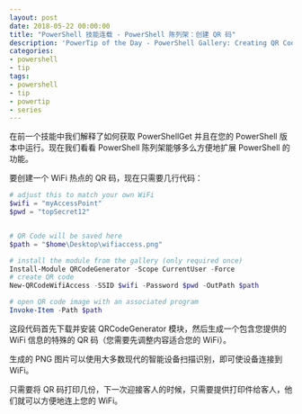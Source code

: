 ```yaml
---
layout: post
date: 2018-05-22 00:00:00
title: "PowerShell 技能连载 - PowerShell 陈列架：创建 QR 码"
description: 'PowerTip of the Day - PowerShell Gallery: Creating QR Codes'
categories:
- powershell
- tip
tags:
- powershell
- tip
- powertip
- series
---
```

在前一个技能中我们解释了如何获取 PowerShellGet 并且在您的 PowerShell 版本中运行。现在我们看看 PowerShell 陈列架能够多么方便地扩展 PowerShell 的功能。

要创建一个 WiFi 热点的 QR 码，现在只需要几行代码：

```powershell
# adjust this to match your own WiFi
$wifi = "myAccessPoint"
$pwd = "topSecret12"


# QR Code will be saved here
$path = "$home\Desktop\wifiaccess.png"

# install the module from the gallery (only required once)
Install-Module QRCodeGenerator -Scope CurrentUser -Force
# create QR code
New-QRCodeWifiAccess -SSID $wifi -Password $pwd -OutPath $path

# open QR code image with an associated program
Invoke-Item -Path $path
```

这段代码首先下载并安装 QRCodeGenerator 模块，然后生成一个包含您提供的 WiFi 信息的特殊的 QR 码（您需要先调整内容适合您的 WiFi）。

生成的 PNG 图片可以使用大多数现代的智能设备扫描识别，即可使设备连接到 WiFi。

只需要将 QR 码打印几份，下一次迎接客人的时候，只需要提供打印件给客人，他们就可以方便地连上您的 WiFi。

<!--本文国际来源：[PowerShell Gallery: Creating QR Codes](http://community.idera.com/powershell/powertips/b/tips/posts/powershell-gallery-creating-qr-codes)-->
